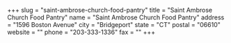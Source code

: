 +++
slug = "saint-ambrose-church-food-pantry"
title = "Saint Ambrose Church Food Pantry"
name = "Saint Ambrose Church Food Pantry"
address = "1596 Boston Avenue"
city = "Bridgeport"
state = "CT"
postal = "06610"
website = ""
phone = "203-333-1336"
fax = ""
+++
